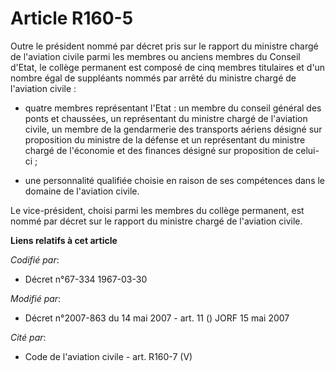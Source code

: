 # Article R160-5

Outre le président nommé par décret pris sur le rapport du ministre chargé de l'aviation civile parmi les membres ou anciens
membres du Conseil d'Etat, le collège permanent est composé de cinq membres titulaires et d'un nombre égal de suppléants
nommés par arrêté du ministre chargé de l'aviation civile :

- quatre membres représentant l'Etat : un membre du conseil général des ponts et chaussées, un représentant du ministre
chargé de l'aviation civile, un membre de la gendarmerie des transports aériens désigné sur proposition du ministre de la
défense et un représentant du ministre chargé de l'économie et des finances désigné sur proposition de celui-ci ;

- une personnalité qualifiée choisie en raison de ses compétences dans le domaine de l'aviation civile.

Le vice-président, choisi parmi les membres du collège permanent, est nommé par décret sur le rapport du ministre chargé de
l'aviation civile.

**Liens relatifs à cet article**

_Codifié par_:

  - Décret n°67-334 1967-03-30

_Modifié par_:

  - Décret n°2007-863 du 14 mai 2007 - art. 11 () JORF 15 mai 2007

_Cité par_:

  - Code de l'aviation civile - art. R160-7 (V)
